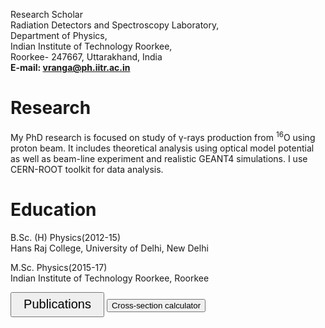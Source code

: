 <style>
#btn{width:150px;height:40px;font-size:20px;}
</style>

Research Scholar\
Radiation Detectors and Spectroscopy Laboratory,\
Department of Physics,\
Indian Institute of Technology Roorkee,\
Roorkee- 247667, Uttarakhand, India\
**E-mail: vranga@ph.iitr.ac.in**

# Research
My PhD research is focused on study of &gamma;-rays production from <sup>16</sup>O using proton beam. It includes theoretical analysis using optical model potential as well as beam-line experiment and realistic GEANT4 simulations. I use CERN-ROOT toolkit for data analysis.

# Education
B.Sc. (H) Physics(2012-15)\
Hans Raj College, University of Delhi, New Delhi

M.Sc. Physics(2015-17)\
Indian Institute of Technology Roorkee, Roorkee


<a href="https://rangavirender.github.io/mywebsite/publications">
<input id="btn" type=button value="Publications"></a>
<a href="https://rangavirender.github.io/mywebsite/crxncal">
<input {width:150px;height:100px;font-size:20px;} type=button value="Cross-section calculator"></a>
 
